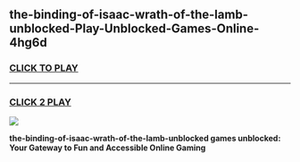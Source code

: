 
## the-binding-of-isaac-wrath-of-the-lamb-unblocked-Play-Unblocked-Games-Online-4hg6d
<h3>
<a href="https://premium76.site?title=the-binding-of-isaac-wrath-of-the-lamb-unblocked&ref=25A">CLICK TO PLAY</a></h3>
<hr>

<h3>
<a href="https://premium76.site?title=the-binding-of-isaac-wrath-of-the-lamb-unblocked&ref=25A">CLICK 2 PLAY</a>
  
</h3>

<a href="https://premium76.site?title=the-binding-of-isaac-wrath-of-the-lamb-unblocked&ref=25A"><img src="https://clearcache.store/games.png"></a>


**the-binding-of-isaac-wrath-of-the-lamb-unblocked games unblocked: Your Gateway to Fun and Accessible Online Gaming**
